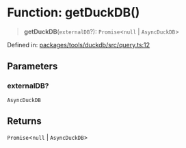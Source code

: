 # Function: getDuckDB()

> **getDuckDB**(`externalDB`?): `Promise`\<`null` \| `AsyncDuckDB`\>

Defined in: [packages/tools/duckdb/src/query.ts:12](https://github.com/GeoDaCenter/openassistant/blob/28e38a23cf528ccfe10391135d12fba8d3e385da/packages/tools/duckdb/src/query.ts#L12)

## Parameters

### externalDB?

`AsyncDuckDB`

## Returns

`Promise`\<`null` \| `AsyncDuckDB`\>
